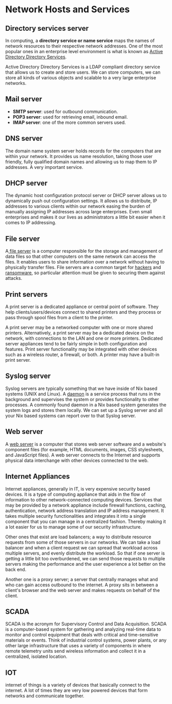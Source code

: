 # Network Hosts and Services

## Directory services server

In computing, a **directory service or name service** maps the names of network resources to their respective network addresses. One of the most popular ones in an enterprise level environment is what is known as [Active Directory Directory Services](https://learn.microsoft.com/en-us/windows-server/identity/ad-ds/get-started/virtual-dc/active-directory-domain-services-overview). 

Active Directory Directory Services is a LDAP compliant directory service that allows us to create and store users. We can store computers, we can store all kinds of various objects and scalable to a very large enterprise networks.

## Mail server 

- **SMTP server**: used for outbound communication. 
- **POP3 server**: used for retrieving email, inbound email.
- **IMAP server**: one of the more common servers used.
 
## DNS server

The domain name system server holds records for the computers that are within your network. It provides us name resolution, taking those user friendly, fully qualified domain names and allowing us to map them to IP addresses. A very important service. 

## DHCP server

The dynamic host configuration protocol server or DHCP server allows us to dynamically push out configuration settings. It allows us to distribute, IP addresses to various clients within our network easing the burden of manually assigning IP addresses across large enterprises. Even small enterprises and makes it our lives as administrators a little bit easier when it comes to IP addressing.

## File server

A[ file server](https://www.techtarget.com/searchnetworking/definition/file-server) is a computer responsible for the storage and management of data files so that other computers on the same network can access the files. It enables users to share information over a network without having to physically transfer files. File servers are a common target for [hackers](https://www.techtarget.com/searchsecurity/definition/hacker) and [ransomware](https://www.techtarget.com/searchsecurity/definition/ransomware), so particular attention must be given to securing them against attacks.

## Print servers

A print server is a dedicated appliance or central point of software. They help clients/users/devices connect to shared printers and they process or pass through spool files from a client to the printer. 

A print server may be a networked computer with one or more shared printers. Alternatively, a print server may be a dedicated device on the network, with connections to the LAN and one or more printers. Dedicated server appliances tend to be fairly simple in both configuration and features. Print server functionality may be integrated with other devices such as a wireless router, a firewall, or both. A printer may have a built-in print server.  

## Syslog server

Syslog servers are typically something that we have inside of Nix based systems (UNIX and Linux). A [daemon](https://itsfoss.com/linux-daemons/) is a service process that runs in the background and supervises the system or provides functionality to other processes. A commonly found daemon in a Nix based system generates the system logs and stores them locally. We can set up a Syslog server and all your Nix based systems can report over to that Syslog server. 

## Web server

A [web server](https://developer.mozilla.org/en-US/docs/Learn/Common_questions/Web_mechanics/What_is_a_web_server) is a computer that stores web server software and a website's component files (for example, HTML documents, images, CSS stylesheets, and JavaScript files). A web server connects to the Internet and supports physical data interchange with other devices connected to the web.

## Internet Appliances

Internet appliances, generally in IT, is very expensive security based devices. It is a type of computing appliance that aids in the flow of information to other network-connected computing devices. Services that may be provided by a network appliance include firewall functions, caching, authentication, network address translation and IP address management. It takes multiple security functionalities and integrates it into a single component that you can manage in a centralized fashion. Thereby making it a lot easier for us to manage some of our security infrastructure.

Other ones that exist are load balancers;  a way to distribute resource requests from some of those servers in our networks. We can take a load balancer and when a client request we can spread that workload across multiple servers, and evenly distribute the workload. So that if one server is getting a little bit too overburdened, we can send those requests to multiple servers making the performance and the user experience a lot better on the back end.

Another one is a proxy server; a server that centrally manages what and who can gain access outbound to the internet. A proxy sits in between a client's browser and the web server and makes requests on behalf of the client.

## SCADA

SCADA is the acronym for Supervisory Control and Data Acquisition. SCADA is a computer-based system for gathering and analyzing real-time data to monitor and control equipment that deals with critical and time-sensitive materials or events. Think of industrial control systems, power plants, or any other large infrastructure that uses a variety of components in where remote telemetry units send wireless information and collect it in a centralized, isolated location.

## IOT

internet of things is a variety of devices that basically connect to the internet. A lot of times they are very low powered devices that form networks and communicate together.